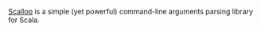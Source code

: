 [Scallop](https://github.com/rogach/scallop) is a simple (yet powerful) command-line arguments parsing library for Scala.